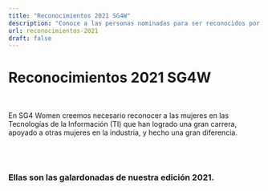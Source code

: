 ```yaml
---
title: "Reconocimientos 2021 SG4W"
description: "Conoce a las personas nominadas para ser reconocidos por contribuir al open source."
url: reconocimientos-2021
draft: false
---
```


# Reconocimientos 2021 SG4W

<br>

En SG4 Women creemos necesario reconocer a las mujeres en las Tecnologías de la Información (TI) que han logrado una gran carrera, apoyado a otras mujeres en la industria, y hecho una gran diferencia.

<br><br>

### Ellas son las galardonadas de nuestra edición 2021.

<br>





